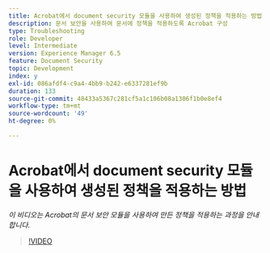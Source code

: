 ```yaml
---
title: Acrobat에서 document security 모듈을 사용하여 생성된 정책을 적용하는 방법
description: 문서 보안을 사용하여 문서에 정책을 적용하도록 Acrobat 구성
type: Troubleshooting
role: Developer
level: Intermediate
version: Experience Manager 6.5
feature: Document Security
topic: Development
index: y
exl-id: 086afdf4-c9a4-4bb9-b242-e6337281ef9b
duration: 133
source-git-commit: 48433a5367c281cf5a1c106b08a1306f1b0e8ef4
workflow-type: tm+mt
source-wordcount: '49'
ht-degree: 0%

---
```


# Acrobat에서 document security 모듈을 사용하여 생성된 정책을 적용하는 방법

*이 비디오는 Acrobat의 문서 보안 모듈을 사용하여 만든 정책을 적용하는 과정을 안내합니다.*

>[!VIDEO](https://video.tv.adobe.com/v/3417202?quality=12&learn=on&captions=kor)

